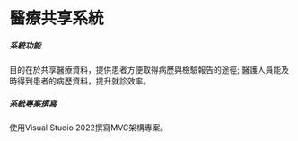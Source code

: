 <h1>醫療共享系統</h1>
<h5>系統功能</h5>
目的在於共享醫療資料，提供患者方便取得病歷與檢驗報告的途徑;
醫護人員能及時得到患者的病歷資料，提升就診效率。
<h5>系統專案撰寫</h5>
使用Visual Studio 2022撰寫MVC架構專案。

